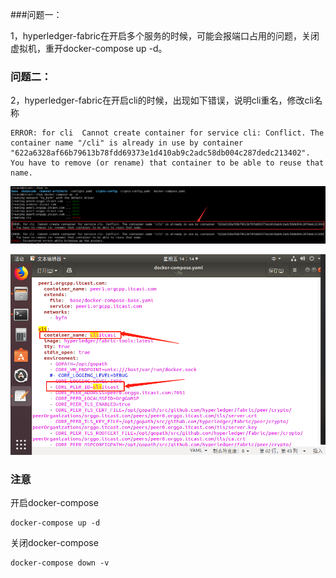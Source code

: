 ###问题一：

1，hyperledger-fabric在开启多个服务的时候，可能会报端口占用的问题，关闭虚拟机，重开docker-compose up -d。

### 问题二：

2，hyperledger-fabric在开启cli的时候，出现如下错误，说明cli重名，修改cli名称
```
ERROR: for cli  Cannot create container for service cli: Conflict. The container name "/cli" is already in use by container "622a6328af66b79613b78fdd69373e1d410ab9c2adc58db004c287dedc213402". You have to remove (or rename) that container to be able to reuse that name.
```

![](.\pic\cli重名错误.png)

![](.\pic\cli名称修改.png)

### 注意

开启docker-compose

```
docker-compose up -d
```

关闭docker-compose

```
docker-compose down -v
```

